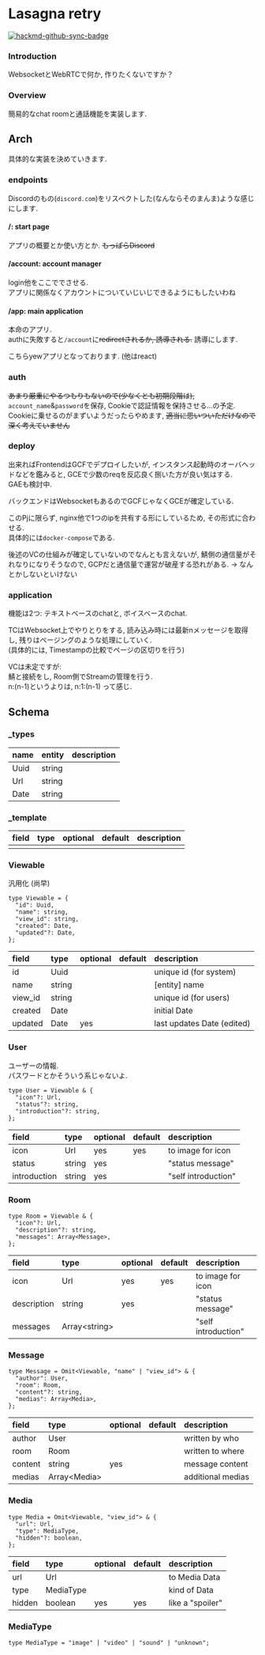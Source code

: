 # Lasagna retry

[![hackmd-github-sync-badge](https://hackmd.io/gHQu4I8GT8mF4u9cgBQsug/badge)](https://hackmd.io/gHQu4I8GT8mF4u9cgBQsug)


### Introduction

WebsocketとWebRTCで何か, 作りたくないですか？

### Overview

簡易的なchat roomと通話機能を実装します.

## Arch

具体的な実装を決めていきます.

### endpoints

Discordのもの(`discord.com`)をリスペクトした(なんならそのまんま)ような感じにします.

#### /: start page

アプリの概要とか使い方とか. ~~もっぱらDiscord~~

#### /account: account manager

login他をここででさせる.  
アプリに関係なくアカウントについていじいじできるようにもしたいわね

#### /app: main application

本命のアプリ.  
authに失敗すると`/account`に~~redirectされるか, 誘導される.~~ 誘導にします.

こちらyewアプリとなっております. (他はreact)

### auth

~~あまり厳重にやるつもりもないので(少なくとも初期段階は),~~ `account_name`&`password`を保存, Cookieで認証情報を保持させる…の予定.
Cookieに乗せるのがまずいようだったらやめます, ~~適当に思いついただけなので深く考えていません~~

### deploy

出来ればFrontendはGCFでデプロイしたいが, インスタンス起動時のオーバヘッドなどを鑑みると, GCEで少数のreqを反応良く捌いた方が良い気はする.  
GAEも検討中.

バックエンドはWebsocketもあるのでGCFじゃなくGCEが確定している.  

このPjに限らず, nginx他で1つのipを共有する形にしているため, その形式に合わせる.  
具体的には`docker-compose`である.

後述のVCの仕組みが確定していないのでなんとも言えないが, 鯖側の通信量がそれなりになりそうなので, GCPだと通信量で運営が破産する恐れがある. -> なんとかしないといけない

### application

機能は2つ: テキストベースのchatと, ボイスベースのchat.  

TCはWebsocket上でやりとりをする, 読み込み時には最新nメッセージを取得し, 残りはページングのような処理にしていく.  
(具体的には, Timestampの比較でページの区切りを行う)

VCは未定ですが:  
鯖と接続をし, Room側でStreamの管理を行う.  
n\:(n-1)というよりは, n\:1\:(n-1) って感じ.

## Schema

### \_types

| name | entity | description |
|:---- |:------ |:----------- |
| Uuid | string |             |
| Url  | string |             |
| Date | string |             |

### \_template

| field | type | optional | default | description |
|:----- |:---- |:-------- |:------- |:----------- |
|       |      |          |         |             |


### Viewable

汎用化 (尚早)

```typescript=
type Viewable = {
  "id": Uuid,
  "name": string,
  "view_id": string,
  "created": Date,
  "updated"?: Date,
};
```

| field   | type   | optional | default | description                |
|:------- |:------ |:-------- |:------- |:-------------------------- |
| id      | Uuid   |          |         | unique id (for system)     |
| name    | string |          |         | \[entity\] name            |
| view_id | string |          |         | unique id (for users)      |
| created | Date   |          |         | initial Date               |
| updated | Date   | yes      |         | last updates Date (edited) |


### User

ユーザーの情報.  
パスワードとかそういう系じゃないよ.

```typescript=
type User = Viewable & {
  "icon"?: Url,
  "status"?: string,
  "introduction"?: string,
};
```



| field        | type   | optional | default | description            |
|:------------ |:------ |:-------- |:------- |:---------------------- |
| icon         | Url    | yes      | yes     | to image for icon      |
| status       | string | yes      |         | "status message"       |
| introduction | string | yes      |         | "self introduction"    |

### Room

```typescript=
type Room = Viewable & {
  "icon"?: Url,
  "description"?: string,
  "messages": Array<Message>,
};
```

| field       | type            | optional | default | description         |
|:----------- |:--------------- |:-------- |:------- |:------------------- |
| icon        | Url             | yes      | yes     | to image for icon   |
| description | string          | yes      |         | "status message"    |
| messages    | Array\<string\> |          |         | "self introduction" |

### Message

```typescript=
type Message = Omit<Viewable, "name" | "view_id"> & {
  "author": User,
  "room": Room,
  "content"?: string,
  "medias": Array<Media>,
};
```

| field   | type           | optional | default | description       |
|:------- |:-------------- |:-------- |:------- |:----------------- |
| author  | User           |          |         | written by who    |
| room    | Room           |          |         | written to where  |
| content | string         | yes      |         | message content   |
| medias  | Array\<Media\> |          |         | additional medias |


### Media

```typescript=
type Media = Omit<Viewable, "view_id"> & {
  "url": Url,
  "type": MediaType,
  "hidden"?: boolean,
};
```

| field  | type      | optional | default | description      |
|:------ |:--------- |:-------- |:------- |:---------------- |
| url    | Url       |          |         | to Media Data    |
| type   | MediaType |          |         | kind of Data     |
| hidden | boolean   | yes      | yes     | like a "spoiler" |

### MediaType

```typescript=
type MediaType = "image" | "video" | "sound" | "unknown";
```
